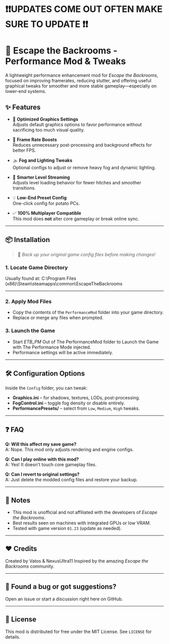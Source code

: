 
# ❗❗UPDATES COME OUT OFTEN MAKE SURE TO UPDATE ❗❗

# 🏃 Escape the Backrooms - Performance Mod & Tweaks

A lightweight performance enhancement mod for *Escape the Backrooms*, focused on improving framerates, reducing stutter, and offering useful graphical tweaks for smoother and more stable gameplay—especially on lower-end systems.

## ✨ Features

- 🔧 **Optimized Graphics Settings**  
  Adjusts default graphics options to favor performance without sacrificing too much visual quality.

- 🚀 **Frame Rate Boosts**  
  Reduces unnecessary post-processing and background effects for better FPS.

- 🌫️ **Fog and Lighting Tweaks**  
  Optional configs to adjust or remove heavy fog and dynamic lighting.

- 🧠 **Smarter Level Streaming**  
  Adjusts level loading behavior for fewer hitches and smoother transitions.

- 💡 **Low-End Preset Config**  
  One-click config for potato PCs.

- ✅ **100% Multiplayer Compatible**  
  This mod does **not** alter core gameplay or break online sync.

---

## 📦 Installation

> 🔧 *Back up your original game config files before making changes!*

### 1. Locate Game Directory
Usually found at:
C:\Program Files (x86)\Steam\steamapps\common\EscapeTheBackrooms

---

### 2. Apply Mod Files
- Copy the contents of the `PerformanceMod` folder into your game directory.
- Replace or merge any files when prompted.

### 3. Launch the Game
- Start *ETB_PM* Out of The PerformanceMod folder to Launch the Game with The Performance Mode injected.
- Performance settings will be active immediately.

---

## 🛠 Configuration Options

Inside the `Config` folder, you can tweak:
- **Graphics.ini** – for shadows, textures, LODs, post-processing.
- **FogControl.ini** – toggle fog density or disable entirely.
- **PerformancePresets/** – select from `Low`, `Medium`, `High` tweaks.

---

## ❓ FAQ

**Q: Will this affect my save game?**  
A: Nope. This mod only adjusts rendering and engine configs.

**Q: Can I play online with this mod?**  
A: Yes! It doesn't touch core gameplay files.

**Q: Can I revert to original settings?**  
A: Just delete the modded config files and restore your backup.

---

## 📢 Notes

- This mod is unofficial and not affiliated with the developers of *Escape the Backrooms*.
- Best results seen on machines with integrated GPUs or low VRAM.
- Tested with game version `01.23` (update as needed).

---

## ❤️ Credits

Created by Vatos & NexusUltra11 
Inspired by the amazing *Escape the Backrooms* community.

---

## 🐞 Found a bug or got suggestions?

Open an issue or start a discussion right here on GitHub.

---

## 📜 License

This mod is distributed for free under the MIT License. See `LICENSE` for details.
